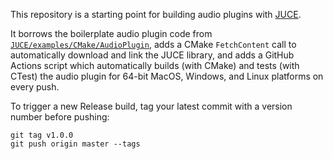 This repository is a starting point for building audio plugins with [JUCE](https://github.com/juce-framework/JUCE).

It borrows the boilerplate audio plugin code from [`JUCE/examples/CMake/AudioPlugin`](https://github.com/juce-framework/JUCE/tree/master/examples/CMake/AudioPlugin), adds a CMake `FetchContent` call to automatically download and link the JUCE library, and adds a GitHub Actions script which automatically builds (with CMake) and tests (with CTest) the audio plugin for 64-bit MacOS, Windows, and Linux platforms on every push.

To trigger a new Release build, tag your latest commit with a version number before pushing:
```shell
git tag v1.0.0
git push origin master --tags
```
